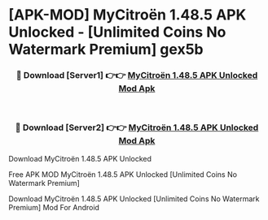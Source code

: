 # [APK-MOD] MyCitroën 1.48.5 APK Unlocked - [Unlimited Coins No Watermark Premium] gex5b



<div align="center">
<h3>🔴 Download [Server1] 👉👉 <a href="https://momento.my/?title=MyCitroën_1.48.5_APK_Unlocked">MyCitroën 1.48.5 APK Unlocked Mod Apk</a></h3><br>

<h3>🔴 Download [Server2] 👉👉 <a href="https://momento.my/?title=MyCitroën_1.48.5_APK_Unlocked">MyCitroën 1.48.5 APK Unlocked Mod Apk</a></h3>
</div>



Download MyCitroën 1.48.5 APK Unlocked 

Free APK MOD MyCitroën 1.48.5 APK Unlocked [Unlimited Coins No Watermark Premium]

Download MyCitroën 1.48.5 APK Unlocked [Unlimited Coins No Watermark Premium] Mod For Android
